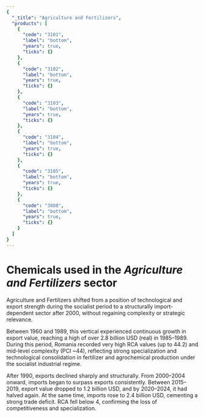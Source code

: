 ```yaml
---
{
  "_title": "Agriculture and Fertilizers",
  "products": [
    {
      "code": "3101",
      "label": "bottom",
      "years": true,
      "ticks": {}
    },
    {
      "code": "3102",
      "label": "bottom",
      "years": true,
      "ticks": {}
    },
    {
      "code": "3103",
      "label": "bottom",
      "years": true,
      "ticks": {}
    },
    {
      "code": "3104",
      "label": "bottom",
      "years": true,
      "ticks": {}
    },
    {
      "code": "3105",
      "label": "bottom",
      "years": true,
      "ticks": {}
    },
    {
      "code": "3808",
      "label": "bottom",
      "years": true,
      "ticks": {}
    }
  ]
}
---
```


# Chemicals used in the _Agriculture and Fertilizers_ sector

Agriculture and Fertilizers shifted from a position of technological and export strength during the socialist period to a structurally import-dependent sector after 2000, without regaining complexity or strategic relevance.

Between 1960 and 1989, this vertical experienced continuous growth in export value, reaching a high of over 2.8 billion USD (real) in 1985–1989. During this period, Romania recorded very high RCA values (up to 44.2) and mid-level complexity (PCI ~44), reflecting strong specialization and technological consolidation in fertilizer and agrochemical production under the socialist industrial regime.

After 1990, exports declined sharply and structurally. From 2000–2004 onward, imports began to surpass exports consistently. Between 2015–2019, export value dropped to 1.2 billion USD, and by 2020–2024, it had halved again. At the same time, imports rose to 2.4 billion USD, cementing a strong trade deficit. RCA fell below 4, confirming the loss of competitiveness and specialization.
